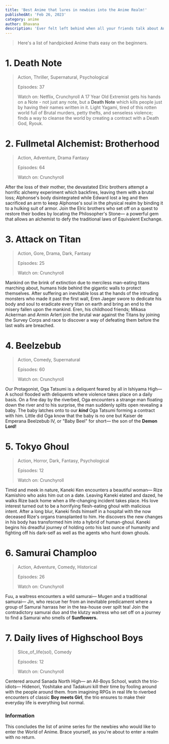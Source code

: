 ```yaml
---
title: 'Best Anime that lures in newbies into the Anime Realm!'
publishedAt: 'Feb 26, 2023'
category: anime
author: Bhavana
description: 'Ever felt left behind when all your friends talk about Anime and you have no idea what in the world is going on? Anime has become popular worldwide and it has a separate culture. It might seem a bit overwhelming when a complete beginner tries to dive into this bottemless ocean of Anime. This is the right place for you to begin the transformation of a splendid Otaku.' 
---
```


> Here's a list of handpicked Anime thats easy on the beginners.


# 1. Death Note 
> Action, Thriller, Supernatural, Psychological
>
> Episodes: 37
>
> Watch on: Netflix, Crunchyroll
A 17 Year Old Extremist gets his hands on a Note - not just any note, but a **Death Note** which kills people just by having their names written in it. Light Yagami, tired of this rotten world full of Brutal murders, petty thefts, and senseless violence; finds a way to cleanse the world by creating a contract with a Death God, Ryouk.


# 2. Fullmetal Alchemist: Brotherhood
> Action, Adventure, Drama Fantasy
>
> Episodes: 64
>
> Watch on: Crunchyroll
  
After the loss of their mother, the devastated Elric brothers attempt a horrific alchemy experiment which backfires, leaving them with a brutal loss; Alphonse's body disintegrated while Edward lost a leg and then sacrificed an arm to keep Alphonse's soul in the physical realm by binding it to a hulking suit of armor. Join the Elric brothers who set off on a quest to restore their bodies by locating the Philosopher's Stone— a powerful gem that allows an alchemist to defy the traditional laws of Equivalent Exchange.


# 3. Attack on Titan
> Action, Gore, Drama, Dark, Fantasy
>
> Episodes: 25
> 
> Watch on: Crunchyroll

Mankind on the brink of extinction due to merciless man-eating titans marching about, humans hide behind the gigantic walls to protect themselves. After suffering an inevitable loss at the hands of the intruding monsters who made it past the first wall, Eren Jaeger swore to dedicate his body and soul to eradicate every titan on earth and bring an end to the misery fallen upon the mankind. Eren, his childhood friends; Mikasa Ackerman and Armin Arlert join the brutal war against the Titans by joining the Survey Corps and race to discover a way of defeating them before the last walls are breached.


# 4. Beelzebub
> Action, Comedy, Supernatural
> 
> Episodes: 60
> 
> Watch on: Crunchyroll

Our Protagonist, Oga Tatsumi is a deliquent feared by all in Ishiyama High— A school flooded with deliquents where violence takes place on a daily basis. On a fine day by the riverbed, Oga encounters a strange man floating down the river and to his surprise, the man suddenly splits open revealing a baby. The baby latches onto to our ***kind*** Oga Tatsumi forming a contract with him. Little did Oga know that the baby is no one but Kaiser de Emperana Beelzebub IV, or "Baby Beel" for short— the son of the **Demon Lord!**


# 5. Tokyo Ghoul
> Action, Horror, Dark, Fantasy, Psychological
>
> Episodes: 12
> 
> Watch on: Crunchyroll

Timid and meek in nature, Kaneki Ken encounters a beautiful woman— Rize Kamishiro who asks him out on a date. Leaving Kaneki elated and dazed, he walks Rize back home when a life-changing incident takes place. His love interest turned out to be a horrifying flesh-eating ghoul with malicious intent. After a long blur, Kaneki finds himself in a hospital with the now deceased Rize's organs transplanted to him. He discovers the new changes in his body has transformed him into a hybrid of human-ghoul. Kaneki begins his dreadful journey of holding onto his last ounce of humanity and fighting off his dark-self as well as the agents who hunt down ghouls. 


# 6. Samurai Champloo
> Action, Adventure, Comedy, Historical
>
> Episodes: 26
> 
> Watch on: Crunchyroll

Fuu, a waitress encounters a wild samurai— Mugen and a traditional samurai— Jin, who rescue her from an inevitable predicament where a group of Samurai harrass her in the tea-house over spilt tea! Join the contradictory samurai duo and the klutzy waitress who set off on a journey to find a Samurai who smells of **Sunflowers.**

# 7. Daily lives of Highschool Boys
> Slice_of_life(sol), Comedy
>
> Episodes: 12
> 
> Watch on: Crunchyroll

Centered around Sanada North High— an All-Boys School, watch the trio-idiots— Hidenori, Yoshitake and Tadakuni kill their time by fooling around with the people around them. from imagining RPGs in real life to riverbed encounters of classic **Boy meets Girl**, the trio ensures to make their everyday life is everything but normal. 
### Information


This concludes the list of anime series for the newbies who would like to enter the World of Anime. Brace yourself, as you're about to enter a realm with no return.